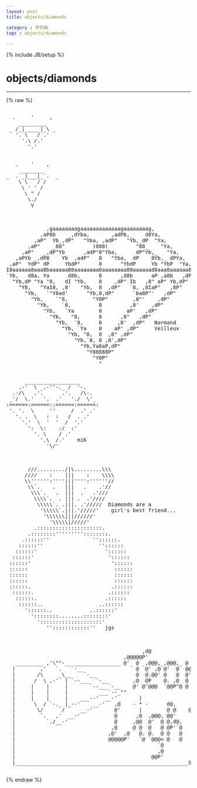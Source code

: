```yaml
---
layout: post
title: objects/diamonds
category : 字符画
tags : objects/diamonds
---
```

{% include JB/setup %}
# objects/diamonds
---
{% raw %}
<pre>

  .     &#039;     ,
    _________
 _ /_|_____|_\ _
   &#039;. \   / .&#039;
     &#039;.\ /.&#039;
       &#039;.&#039;


   .    &#039;    ,
     _______
_  .`_|___|_`.  _
    \ \   / /
     \ &#039; &#039; /
      \ &quot; /   
       \./
        V



             ,gaaaaaaaagaaaaaaaaaaaaagaaaaaaaag,
           ,aP8b    _,dYba,       ,adPb,_    d8Ya,
         ,aP&quot;  Yb_,dP&quot;   &quot;Yba, ,adP&quot;   &quot;Yb,_dP  &quot;Ya,
       ,aP&quot;    _88&quot;         )888(         &quot;88_    &quot;Ya,
     ,aP&quot;   _,dP&quot;Yb      ,adP&quot;8&quot;Yba,      dP&quot;Yb,_   &quot;Ya,
   ,aPYb _,dP8    Yb  ,adP&quot;   8   &quot;Yba,  dP    8Yb,_ dPYa,
 ,aP&quot;  YdP&quot; dP     YbdP&quot;      8      &quot;YbdP     Yb &quot;YbP  &quot;Ya,
I8aaaaaa8aaa8baaaaaa88aaaaaaaa8aaaaaaaa88aaaaaad8aaa8aaaaaa8I
`Yb,   d8a, Ya      d8b,      8      ,d8b      aP ,a8b   ,dP&#039;
  &quot;Yb,dP &quot;Ya &quot;8,   dI &quot;Yb,    8    ,dP&quot; Ib   ,8&quot; aP&quot; Yb,dP&quot;
    &quot;Y8,   &quot;YaI8, ,8&#039;   &quot;Yb,  8  ,dP&quot;   `8, ,8IaP&quot;   ,8P&quot;
      &quot;Yb,   `&quot;Y8ad&#039;      &quot;Yb,8,dP&quot;      `ba8P&quot;&#039;   ,dP&quot;
        &quot;Yb,    `&quot;8,        &quot;Y8P&quot;        ,8&quot;&#039;    ,dP&quot;
          &quot;Yb,    `8,         8         ,8&#039;    ,dP&quot;
            &quot;Yb,   `Ya        8        aP&#039;   ,dP&quot;
              &quot;Yb,   &quot;8,      8      ,8&quot;   ,dP&quot;
                &quot;Yb,  `8,     8     ,8&#039;  ,dP&quot;   Normand
                  &quot;Yb, `Ya    8    aP&#039; ,dP&quot;     Veilleux
                    &quot;Yb, &quot;8,  8  ,8&quot; ,dP&quot;
                      &quot;Yb,`8, 8 ,8&#039;,dP&quot;
                        &quot;Yb,Ya8aP,dP&quot;
                          &quot;Y88888P&quot;
                            &quot;Y8P&quot;
                              &quot;


      __________________
    .-&#039;  \ _.-&#039;&#039;-._ /  &#039;-.
  .-/\   .&#039;.      .&#039;.   /\-.
 _&#039;/  \.&#039;   &#039;.  .&#039;   &#039;./  \&#039;_
:======:======::======:======:  
 &#039;. &#039;.  \     &#039;&#039;     /  .&#039; .&#039;
   &#039;. .  \   :  :   /  . .&#039;
     &#039;.&#039;  \  &#039;  &#039;  /  &#039;.&#039;
       &#039;:  \:    :/  :&#039;
         &#039;. \    / .&#039;
           &#039;.\  /.&#039;    miK
             &#039;\/&#039;



       ///........./|\.........\\\
      ////    :    |||    :    \\\\
      \\&#039;&#039;&#039;&#039;&#039;&#039;:&#039;&#039;&#039;&#039;|||&#039;&#039;&#039;&#039;:&#039;&#039;&#039;&#039;&#039;&#039;//
       \\`.    .   |||   .    .&#039;//
        \\\`.   .  |||  .   .&#039;///
         \\\\`.  . ||| .  .&#039;////
          \\\\\`. .|||. .&#039;/////  Diamonds are a 
           &#039;\\\\\`.|||.&#039;/////&#039;    girl&#039;s best friend...
            &#039;\\\\\\|||//////&#039;
              &#039;\\\\\|/////&#039;  
         .:::::::::::::::::::::.
       .::::::::&#039;&#039;&#039;&#039;&#039;&#039;&#039;&#039;&#039;::::::::.
     .::::::&#039;&#039;              &#039;&#039;::::::.
    ::::::&#039;&#039;                  &#039;&#039;::::::
   ::::::&#039;                      &#039;:::::: 
  ::::::&#039;                        &#039;:::::: 
 ::::::&#039;                          &#039;::::::
 ::::::                            ::::::
 ::::::                            ::::::
 ::::::                            ::::::
 ::::::.                          .::::::
  ::::::.                        .::::::
   ::::::.                      .::::::
    ::::::..                  ..::::::
      &#039;::::::..            ..::::::&#039;
        &#039;::::::::........::::::::&#039;  
          &#039;::::::::::::::::::::&#039;
             &#039;&#039;::::::::::::&#039;&#039;   jgs



                                            ,d@
                                      ,@@@@@P&#039;
   _________ ,&#039;\&quot;&quot;-__ _______________ @&#039;_ @ _,@@@,_,@@@,_ @ @@@ _____
  |        ,&#039;   `.   `-__                 @  @&#039; ,@ @&#039;  @  @@&#039;        |
  |       /\     _\__    `-__             @  @.@@&#039; @   @  @&#039;         | ,@@
  |      /  \ ,-&#039;  | `--___  `-__        ,@  @P    @. ,@  @          | @&#039;
  |     |    |     |       `--___`-__    @&#039; @&#039;@@@  `@@P&quot;@ @          | @
  |     |    |     |          ___`--_&quot;&quot;                           ,@@, @@@
  |     |    |     |    ___--&#039;  __-&#039;       |                      @  @ @
  |      \  / `-._ |_--&#039;    __-&#039;   ,@    - * -      d@,     @     `@@&#039; @
  |       \/      /     __-&#039;       @&#039;      |        @ @    @@@@
  |        `.   ,&#039;  __-&#039;           @      ,@  ,@@@, @@&#039;     @      . | ,
  |          `./__-&#039;               @     ,@@  @&#039;  @ @,d@,   @     -- + --
  |                               ,@     @ @  @   @ @P&#039;`@   @      &#039; | `
  |                              ,@&#039;  ,@   @. @.  @ @   @   @.
  |                              @@@@@P&#039;   `@ `@@@&lt; @   @   `@@      |
  |                                              `@                  |
  |                                              ,@                  |
  |                                            @@P&#039;                  |
  |________________________________________________________Seal______|
 </pre>
{% endraw %}

